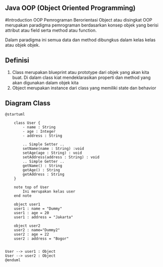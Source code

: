 ##  Java OOP (Object Oriented Programming)

#Introduction OOP
Pemrograman Berorientasi Object atau disingkat OOP merupakan paradigma pemrograman berdasarkan konsep objek yang berisi attribut atau field serta method atau function.

Dalam paradigma ini semua data dan method dibungkus dalam kelas kelas atau objek objek.

## Definisi
1. Class merupakan blueprint atau prototype dari objek yang akan kita buat. Di dalam class kiat mendeklarasikan properti dan method yang akan digunakan dalam objek kita
2. Object merupakan instance dari class yang memiliki state dan behavior

## Diagram Class
```plantuml
@startuml

    class User {
        - name : String
        - age : Integer
        - address : String

        .. Simple Setter ..
        setName(name : String) :void
        setAge(age : String) : void
        setAddress(address : String) : void
        .. Simple Getter ..
        getName() : String
        getAge() : String
        getAddress : String
    }

    note top of User
        Ini merupakan kelas user
    end note

    object user1
    user1 : name = "Dummy"
    user1 : age = 20
    user1 : address = "Jakarta"

    object user2
    user2 : name="Dummy2"
    user2 : age = 22
    user2 : address = "Bogor"


User --> user1 : Object
User --> user2 : Object
@enduml
```
